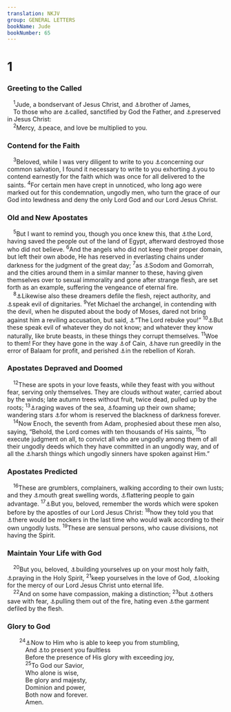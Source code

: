 ```yaml
---
translation: NKJV
group: GENERAL LETTERS
bookName: Jude 
bookNumber: 65
---
```


<div class="title"><h1>1</h1><h3>Greeting to the Called</h3></div>
<span class="verse giu_1_1"> <sup>1</sup>Jude, a bondservant of Jesus Christ, and <a data-toggle="tooltip" data-placement="bottom" title="Acts 1:13">⚓</a>brother of James,<br/> To those who are <a data-toggle="tooltip" data-placement="bottom" title="Rom. 1:7">⚓</a>called, sanctified by God the Father, and <a data-toggle="tooltip" data-placement="bottom" title="John 17:11, 12">⚓</a>preserved in Jesus Christ:<br/></span>
<span class="verse giu_1_2"> <sup>2</sup>Mercy, <a data-toggle="tooltip" data-placement="bottom" title="1 Pet. 1:2; 2 Pet. 1:2">⚓</a>peace, and love be multiplied to you.<br/></span>
<div class="title"><h3>Contend for the Faith</h3></div>
<span class="verse giu_1_3"> <sup>3</sup>Beloved, while I was very diligent to write to you <a data-toggle="tooltip" data-placement="bottom" title="Titus 1:4">⚓</a>concerning our common salvation, I found it necessary to write to you exhorting <a data-toggle="tooltip" data-placement="bottom" title="Phil. 1:27">⚓</a>you to contend earnestly for the faith which was once for all delivered to the saints. </span>
<span class="verse giu_1_4"><sup>4</sup>For certain men have crept in unnoticed, who long ago were marked out for this condemnation, ungodly men, who turn the grace of our God into lewdness and deny the only Lord God and our Lord Jesus Christ.<br/></span>
<div class="title"><h3>Old and New Apostates</h3></div>
<span class="verse giu_1_5"> <sup>5</sup>But I want to remind you, though you once knew this, that <a data-toggle="tooltip" data-placement="bottom" title="Ex. 12:51; 1 Cor. 10:5–10; Heb. 3:16">⚓</a>the Lord, having saved the people out of the land of Egypt, afterward destroyed those who did not believe. </span>
<span class="verse giu_1_6"><sup>6</sup>And the angels who did not keep their proper domain, but left their own abode, He has reserved in everlasting chains under darkness for the judgment of the great day; </span>
<span class="verse giu_1_7"><sup>7</sup>as <a data-toggle="tooltip" data-placement="bottom" title="Gen. 19:24; 2 Pet. 2:6">⚓</a>Sodom and Gomorrah, and the cities around them in a similar manner to these, having given themselves over to sexual immorality and gone after strange flesh, are set forth as an example, suffering the vengeance of eternal fire.<br/></span>
<span class="verse giu_1_8"> <sup>8</sup><a data-toggle="tooltip" data-placement="bottom" title="2 Pet. 2:10">⚓</a>Likewise also these dreamers defile the flesh, reject authority, and <a data-toggle="tooltip" data-placement="bottom" title="Ex. 22:28">⚓</a>speak evil of dignitaries. </span>
<span class="verse giu_1_9"><sup>9</sup>Yet Michael the archangel, in contending with the devil, when he disputed about the body of Moses, dared not bring against him a reviling accusation, but said, <a data-toggle="tooltip" data-placement="bottom" title="Zech. 3:2">⚓</a>“The Lord rebuke you!” </span>
<span class="verse giu_1_10"><sup>10</sup><a data-toggle="tooltip" data-placement="bottom" title="2 Pet. 2:12">⚓</a>But these speak evil of whatever they do not know; and whatever they know naturally, like brute beasts, in these things they corrupt themselves. </span>
<span class="verse giu_1_11"><sup>11</sup>Woe to them! For they have gone in the way <a data-toggle="tooltip" data-placement="bottom" title="Gen. 4:3–8; Heb. 11:4; 1 John 3:12">⚓</a>of Cain, <a data-toggle="tooltip" data-placement="bottom" title="Num. 31:16; 2 Pet. 2:15; Rev. 2:14">⚓</a>have run greedily in the error of Balaam for profit, and perished <a data-toggle="tooltip" data-placement="bottom" title="Num. 16:1–3, 31–35">⚓</a>in the rebellion of Korah.<br/></span>
<div class="title"><h3>Apostates Depraved and Doomed</h3></div>
<span class="verse giu_1_12"> <sup>12</sup>These are spots in your love feasts, while they feast with you without fear, serving only themselves. They are clouds without water, carried about by the winds; late autumn trees without fruit, twice dead, pulled up by the roots; </span>
<span class="verse giu_1_13"><sup>13</sup><a data-toggle="tooltip" data-placement="bottom" title="Is. 57:20">⚓</a>raging waves of the sea, <a data-toggle="tooltip" data-placement="bottom" title="(Phil. 3:19)">⚓</a>foaming up their own shame; wandering stars <a data-toggle="tooltip" data-placement="bottom" title="2 Pet. 2:17; Jude 6">⚓</a>for whom is reserved the blackness of darkness forever.<br/></span>
<span class="verse giu_1_14"> <sup>14</sup>Now Enoch, the seventh from Adam, prophesied about these men also, saying, “Behold, the Lord comes with ten thousands of His saints, </span>
<span class="verse giu_1_15"><sup>15</sup>to execute judgment on all, to convict all who are ungodly among them of all their ungodly deeds which they have committed in an ungodly way, and of all the <a data-toggle="tooltip" data-placement="bottom" title="1 Sam. 2:3">⚓</a>harsh things which ungodly sinners have spoken against Him.”<br/></span>
<div class="title"><h3>Apostates Predicted</h3></div>
<span class="verse giu_1_16"> <sup>16</sup>These are grumblers, complainers, walking according to their own lusts; and they <a data-toggle="tooltip" data-placement="bottom" title="2 Pet. 2:18">⚓</a>mouth great swelling words, <a data-toggle="tooltip" data-placement="bottom" title="Prov. 28:21">⚓</a>flattering people to gain advantage. </span>
<span class="verse giu_1_17"><sup>17</sup><a data-toggle="tooltip" data-placement="bottom" title="2 Pet. 3:2">⚓</a>But you, beloved, remember the words which were spoken before by the apostles of our Lord Jesus Christ: </span>
<span class="verse giu_1_18"><sup>18</sup>how they told you that <a data-toggle="tooltip" data-placement="bottom" title="Acts 20:29; (1 Tim. 4:1); 2 Tim. 3:1; 4:3; 2 Pet. 3:3">⚓</a>there would be mockers in the last time who would walk according to their own ungodly lusts. </span>
<span class="verse giu_1_19"><sup>19</sup>These are sensual persons, who cause divisions, not having the Spirit.<br/></span>
<div class="title"><h3>Maintain Your Life with God</h3></div>
<span class="verse giu_1_20"> <sup>20</sup>But you, beloved, <a data-toggle="tooltip" data-placement="bottom" title="Col. 2:7; 1 Thess. 5:11">⚓</a>building yourselves up on your most holy faith, <a data-toggle="tooltip" data-placement="bottom" title="(Rom. 8:26)">⚓</a>praying in the Holy Spirit, </span>
<span class="verse giu_1_21"><sup>21</sup>keep yourselves in the love of God, <a data-toggle="tooltip" data-placement="bottom" title="Titus 2:13; Heb. 9:28; 2 Pet. 3:12">⚓</a>looking for the mercy of our Lord Jesus Christ unto eternal life.<br/></span>
<span class="verse giu_1_22"> <sup>22</sup>And on some have compassion, making a distinction; </span>
<span class="verse giu_1_23"><sup>23</sup>but <a data-toggle="tooltip" data-placement="bottom" title="Rom. 11:14">⚓</a>others save with fear, <a data-toggle="tooltip" data-placement="bottom" title="Amos 4:11; Zech. 3:2; 1 Cor. 3:15">⚓</a>pulling them out of the fire, hating even <a data-toggle="tooltip" data-placement="bottom" title="(Zech. 3:4, 5); Rev. 3:4">⚓</a>the garment defiled by the flesh.<br/></span>
<div class="title"><h3>Glory to God</h3></div>
<span class="verse giu_1_24">  <sup>24</sup><a data-toggle="tooltip" data-placement="bottom" title="(Eph. 3:20)">⚓</a>Now to Him who is able to keep you from stumbling,<br/>   And <a data-toggle="tooltip" data-placement="bottom" title="Col. 1:22">⚓</a>to present you faultless<br/>   Before the presence of His glory with exceeding joy,<br/></span>
<span class="verse giu_1_25">   <sup>25</sup>To God our Savior,<br/>   Who alone is wise,<br/>   Be glory and majesty,<br/>   Dominion and power,<br/>   Both now and forever.<br/>   Amen.<br/></span>
